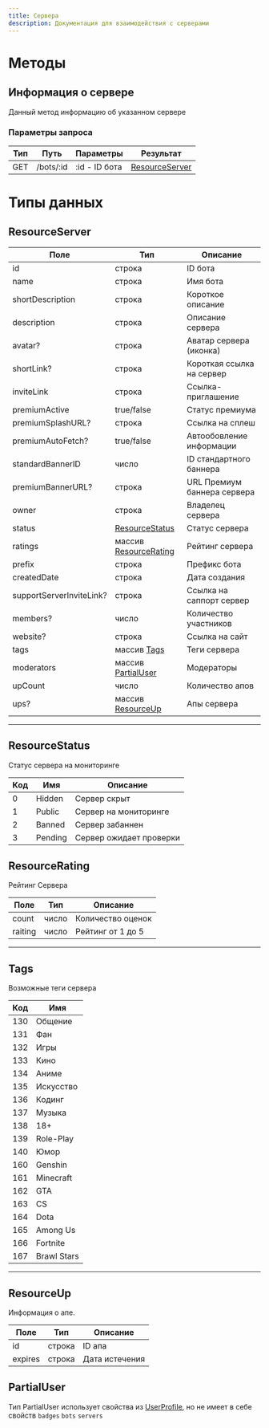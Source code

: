 ```yaml
---
title: Сервера
description: Документация для взаимодействия с серверами
---
```


# Методы

## Информация о сервере
Данный метод информацию об указанном сервере

### Параметры запроса
| Тип | Путь      | Параметры 		|	Результат	|
|-----|-----------|---------------|-----------|
| GET | /bots/:id | :id - ID бота	| [ResourceServer](#resourceserver)


# Типы данных

## ResourceServer

|	Поле	|	Тип			|	Описание	|
|-------|---------|-----------|
|	id		|	строка	|	ID бота	|
|	name	|	строка	| Имя бота	|
|	shortDescription	|	строка	| Короткое описание	|
|	description	|	строка	| Описание сервера	|
|	avatar?	|	строка	| Аватар сервера (иконка) |
|	shortLink?	| строка	| Короткая ссылка на сервер	|
|	inviteLink	|	строка	| Ссылка-приглашение	|
|	premiumActive	|	true/false	|	Статус премиума	|
|	premiumSplashURL?	|	строка	|	Ссылка на сплеш	|	
|	premiumAutoFetch?	|	true/false	| Автообовление информации	|
|	standardBannerID	|	число	| ID стандартного баннера 	|
|	premiumBannerURL?	|	строка	| URL Премиум баннера сервера	|
|	owner	|	строка	| Владелец сервера	|
|	status	|	[ResourceStatus](#resourcestatus) | Статус сервера |
|	ratings	|	массив [ResourceRating](#resourcerating)	| Рейтинг сервера |
|	prefix	|	строка	| Префикс бота	|
|	createdDate	|	строка	| Дата создания	|
|	supportServerInviteLink?	|	строка | Ссылка на саппорт сервер	|
|	members?	| число	|	Количество участников	|
|	website?	|	строка	|	Ссылка на сайт	|
|	tags	|	массив [Tags](#tags)	|	Теги сервера	|
|	moderators	|	массив [PartialUser](#partialuser)	|	Модераторы	|
|	upCount	|	число	| Количество апов	|
|	ups?	|	массив [ResourceUp](#resourceup)	|	Апы сервера	|

---
## ResourceStatus
Статус сервера на мониторинге

| Код	|	Имя	|	Описание	|
|-----|-----|-----------|
|	0	|	Hidden	|	Сервер скрыт	|
|	1	|	Public	|	Сервер на мониторинге	|
|	2	|	Banned	| Сервер забаннен	|
|	3	|	Pending	|	Сервер ожидает проверки	|


## ResourceRating
Рейтинг Сервера

| Поле | Тип	| Описание	|
|------|------|-----------|
| count | число	|	Количество оценок |
| raiting	|	число | Рейтинг от 1 до 5	|

---

## Tags
Возможные теги сервера

| Код | Имя |
|-----|-----|
| 130 |Общение|
| 131 |Фан|
| 132 |Игры|
| 133 |Кино|
| 134 |Аниме|
| 135 |Искусство|
| 136 |Кодинг|
| 137 |Музыка|
| 138 |18+|
| 139 |Role-Play|
| 140 |Юмор|
| 160 |Genshin|
| 161 |Minecraft|
| 162 |GTA|
| 163 |CS|
| 164 |Dota|
| 165 |Among Us|
| 166 |Fortnite|
| 167 |Brawl Stars|
---

## ResourceUp
Информация о апе.

| Поле	| Тип	|	Описание	|
|-------|-----|-----------|
|	id	|	строка	|	ID апа
|	expires	|	строка	|	Дата истечения	|


## PartialUser
Тип PartialUser использует свойства из [UserProfiIe](/api/profiles#userprofile), но не имеет в себе свойств `badges` `bots` `servers`
